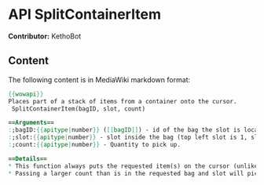 # API SplitContainerItem

**Contributor:** KethoBot

## Content

The following content is in MediaWiki markdown format:

```mediawiki
{{wowapi}}
Places part of a stack of items from a container onto the cursor.
 SplitContainerItem(bagID, slot, count)

==Arguments==
:;bagID:{{apitype|number}} ([[bagID]]) - id of the bag the slot is located in.
:;slot:{{apitype|number}} - slot inside the bag (top left slot is 1, slot to the right of it is 2).
:;count:{{apitype|number}} - Quantity to pick up.

==Details==
* This function always puts the requested item(s) on the cursor (unlike [[API_ PickupContainerItem |PickupContainerItem()]] which can pick up items, place items, or cast spells on items based on what's already on the cursor).
* Passing a larger count than is in the requested bag and slot will pick up nothing.
```